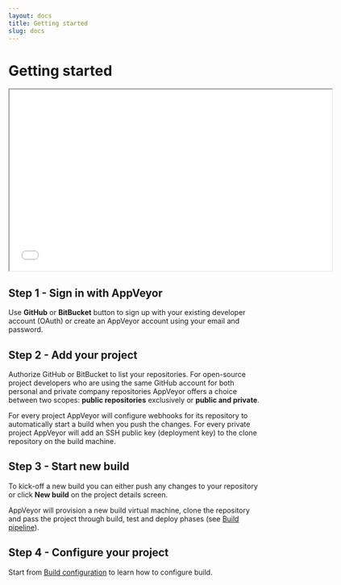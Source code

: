 ```yaml
---
layout: docs
title: Getting started
slug: docs
---
```


# Getting started

<div class="flex-video widescreen">
    <iframe width="640" height="360" src="//www.youtube.com/embed/e1rVM4_nzWw?rel=0&amp;color=white" allowfullscreen></iframe>
</div>

## Step 1 - Sign in with AppVeyor

Use **GitHub** or **BitBucket** button to sign up with your existing developer account (OAuth) or create an AppVeyor account using your email and password.



## Step 2 - Add your project

Authorize GitHub or BitBucket to list your repositories. For open-source project developers who are using the same GitHub account for both  personal and private company repositories AppVeyor offers a choice between two scopes: **public repositories** exclusively or **public and private**.

For every project AppVeyor will configure webhooks for its repository to automatically start a build when you push the changes. For every private project AppVeyor will add an SSH public key (deployment key) to the clone repository on the build machine.



## Step 3 - Start new build

To kick-off a new build you can either push any changes to your repository or click **New build** on the project details screen.

AppVeyor will provision a new build virtual machine, clone the repository and pass the project through build, test and deploy phases (see [Build pipeline](/docs/build-configuration#build-pipeline)).




## Step 4 - Configure your project

Start from [Build configuration](/docs/build-configuration) to learn how to configure build.
